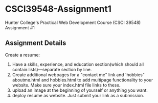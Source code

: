 # CSCI39548-Assignment1
Hunter College's Practical Web Development Course (CSCI 39548) Assignment #1

## Assignment Details
Create a resume:
1. Have a skills, experience, and education section(which should all contain lists)—separate section by line.
2. Create additional webpages for a "contact me" link and 'hobbies" aboutme.html and hobbies.html to add multipage functionality to your website. Make sure your index.html file links to these.
3. upload an image at the beginning of yourself or anything you want.
4. deploy resume as website. Just submit your link as a submission.
